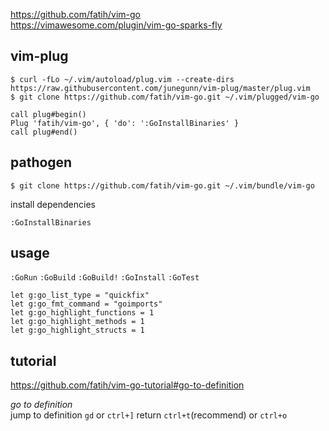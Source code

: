
https://github.com/fatih/vim-go  
https://vimawesome.com/plugin/vim-go-sparks-fly


vim-plug
----

```console
$ curl -fLo ~/.vim/autoload/plug.vim --create-dirs https://raw.githubusercontent.com/junegunn/vim-plug/master/plug.vim
$ git clone https://github.com/fatih/vim-go.git ~/.vim/plugged/vim-go
```

```vim
call plug#begin()
Plug 'fatih/vim-go', { 'do': ':GoInstallBinaries' }
call plug#end()
```


pathogen
----
```consle
$ git clone https://github.com/fatih/vim-go.git ~/.vim/bundle/vim-go
```

install dependencies
```vim
:GoInstallBinaries
```


usage
---
`:GoRun` `:GoBuild` `:GoBuild!` `:GoInstall` `:GoTest`

```vim
let g:go_list_type = "quickfix"
let g:go_fmt_command = "goimports"
let g:go_highlight_functions = 1
let g:go_highlight_methods = 1
let g:go_highlight_structs = 1
```



tutorial
--

https://github.com/fatih/vim-go-tutorial#go-to-definition

*go to definition*  
jump to definition
`gd` or `ctrl+]`
return 
`ctrl+t`(recommend)  or `ctrl+o`
